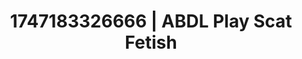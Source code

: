 ---
categories:
- Intimate storytelling
- Kinky dreams
- Hand over mouth play
- Heat of the moment
- Lover's breath
image: /assets/images/1747183326666.webp
layout: post
seo:
  description: Featured content with exclusive Scat Fetish, ABDL Play. HD images available.
  keywords: Scat Fetish, ABDL Play
  og_image: /assets/images/1747183326666.webp
  schema_type: VisualArtwork
tags:
- ABDL Play
- Scat Fetish
- '#1747183326666'
title: 1747183326666 | ABDL Play Scat Fetish
---